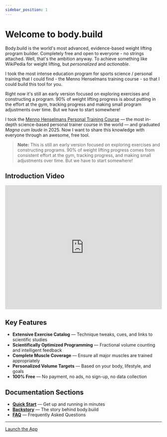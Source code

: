 ```yaml
---
sidebar_position: 1
---
```


# Welcome to body.build

Body.build is the world's most advanced, evidence-based weight lifting program builder.  Completely free and open to everyone - no strings attached.  Well, that's the ambition anyway.  To achieve something like WikiPedia for weight lifting, but *personalized* and *actionable*.

I took the most intense education program for sports science / personal training that I could find - the Menno Henselmans training course - so that I could build this tool for you.

Right now it's still an early version focused on exploring exercises and constructing a program.  90% of weight lifting progress is about putting in the effort at the gym, tracking progress and making small program adjustments over time.  But we have to start somewhere!

I took the [Menno Henselmans Personal Training Course](https://mennohenselmans.com/online-pt-course/) — the most in-depth science-based personal trainer course in the world — and graduated *Magna cum laude* in 2025. Now I want to share this knowledge with everyone through an awesome, free tool.

> **Note:** This is still an early version focused on exploring exercises and constructing programs. 90% of weight lifting progress comes from consistent effort at the gym, tracking progress, and making small adjustments over time. But we have to start somewhere!

## Introduction Video

<div style={{textAlign: 'center', margin: '2rem 0'}}>
  <iframe
    width="100%"
    height="400"
    style={{maxWidth: '700px'}}
    src="https://www.youtube.com/embed/wOVZdZ9_jdE"
    title="Body.build Introduction Video"
    frameBorder="0"
    allow="accelerometer; autoplay; clipboard-write; encrypted-media; gyroscope; picture-in-picture"
    allowFullScreen
  ></iframe>
</div>

## Key Features

- **Extensive Exercise Catalog** — Technique tweaks, cues, and links to scientific studies
- **Scientifically Optimized Programming** — Fractional volume counting and intelligent feedback
- **Complete Muscle Coverage** — Ensure all major muscles are trained appropriately
- **Personalized Volume Targets** — Based on your body, lifestyle, and goals
- **100% Free** — No payment, no ads, no sign-up, no data collection

## Documentation Sections

- **[Quick Start](quick-start.md)** — Get up and running in minutes
- **[Backstory](backstory.md)** — The story behind body.build
- **[FAQ](faq.md)** — Frequently Asked Questions

---

<div style={{textAlign: 'center', margin: '3rem 0'}}>
  <a href="https://body.build/app" className="button button--primary button--lg">Launch the App</a>
</div>